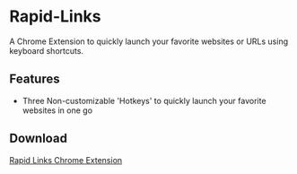 # Rapid-Links
A Chrome Extension to quickly launch your favorite websites or URLs using keyboard shortcuts.

## Features
* Three Non-customizable 'Hotkeys' to quickly launch your favorite websites in one go

## Download
[Rapid Links Chrome Extension](https://chrome.google.com/webstore/detail/rapid-links/jjadofdeimapinbgcdhfgpfgfhealppb)
